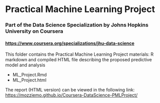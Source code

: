 # Practical Machine Learning Project
### Part of the Data Science  Specialization by Johns Hopkins University on Coursera 
#### https://www.coursera.org/specializations/jhu-data-science

This folder contains the Practical Machine Learning Project materials:
R markdown and compiled HTML file describing the proposed predictive model and analysis

+ ML_Project.Rmd
+ ML_Project.html

The report (HTML version) can be viewed in the following link: https://mozziemo.github.io/Coursera-DataScience-PMLProject/
